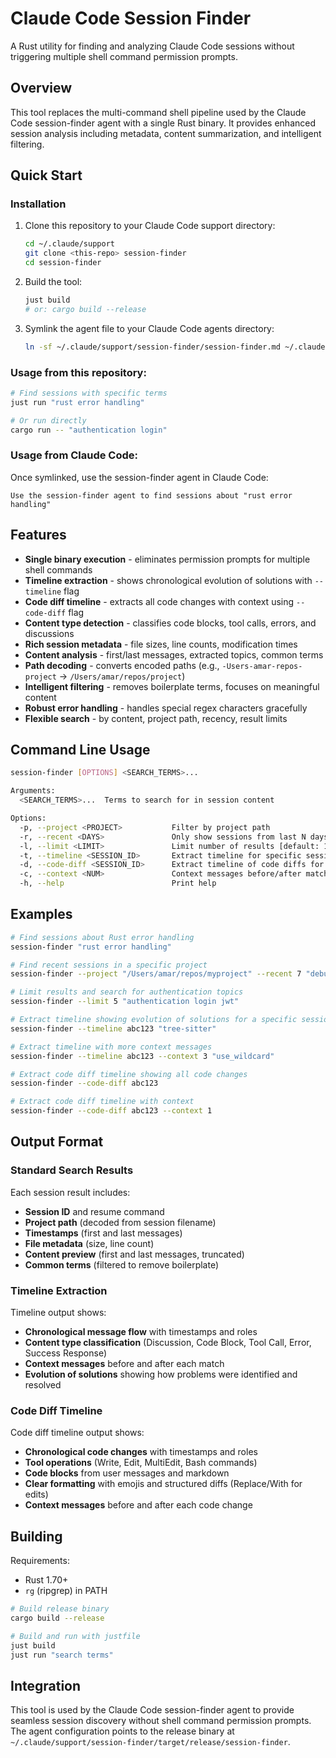 # Claude Code Session Finder

A Rust utility for finding and analyzing Claude Code sessions without triggering multiple shell command permission prompts.

## Overview

This tool replaces the multi-command shell pipeline used by the Claude Code session-finder agent with a single Rust binary. It provides enhanced session analysis including metadata, content summarization, and intelligent filtering.

## Quick Start

### Installation
1. Clone this repository to your Claude Code support directory:
   ```bash
   cd ~/.claude/support
   git clone <this-repo> session-finder
   cd session-finder
   ```

2. Build the tool:
   ```bash
   just build
   # or: cargo build --release
   ```

3. Symlink the agent file to your Claude Code agents directory:
   ```bash
   ln -sf ~/.claude/support/session-finder/session-finder.md ~/.claude/agents/session-finder.md
   ```

### Usage from this repository:
```bash
# Find sessions with specific terms
just run "rust error handling"

# Or run directly
cargo run -- "authentication login"
```

### Usage from Claude Code:
Once symlinked, use the session-finder agent in Claude Code:
```
Use the session-finder agent to find sessions about "rust error handling"
```

## Features

- **Single binary execution** - eliminates permission prompts for multiple shell commands
- **Timeline extraction** - shows chronological evolution of solutions with `--timeline` flag
- **Code diff timeline** - extracts all code changes with context using `--code-diff` flag
- **Content type detection** - classifies code blocks, tool calls, errors, and discussions
- **Rich session metadata** - file sizes, line counts, modification times  
- **Content analysis** - first/last messages, extracted topics, common terms
- **Path decoding** - converts encoded paths (e.g., `-Users-amar-repos-project` → `/Users/amar/repos/project`)
- **Intelligent filtering** - removes boilerplate terms, focuses on meaningful content
- **Robust error handling** - handles special regex characters gracefully
- **Flexible search** - by content, project path, recency, result limits

## Command Line Usage

```bash
session-finder [OPTIONS] <SEARCH_TERMS>...

Arguments:
  <SEARCH_TERMS>...  Terms to search for in session content

Options:
  -p, --project <PROJECT>           Filter by project path
  -r, --recent <DAYS>               Only show sessions from last N days
  -l, --limit <LIMIT>               Limit number of results [default: 10]
  -t, --timeline <SESSION_ID>       Extract timeline for specific session
  -d, --code-diff <SESSION_ID>      Extract timeline of code diffs for specific session
  -c, --context <NUM>               Context messages before/after matches [default: 2]
  -h, --help                        Print help
```

## Examples

```bash
# Find sessions about Rust error handling
session-finder "rust error handling"

# Find recent sessions in a specific project
session-finder --project "/Users/amar/repos/myproject" --recent 7 "debugging"

# Limit results and search for authentication topics
session-finder --limit 5 "authentication login jwt"

# Extract timeline showing evolution of solutions for a specific session
session-finder --timeline abc123 "tree-sitter"

# Extract timeline with more context messages
session-finder --timeline abc123 --context 3 "use_wildcard"

# Extract code diff timeline showing all code changes
session-finder --code-diff abc123

# Extract code diff timeline with context
session-finder --code-diff abc123 --context 1
```

## Output Format

### Standard Search Results
Each session result includes:
- **Session ID** and resume command
- **Project path** (decoded from session filename)
- **Timestamps** (first and last messages)
- **File metadata** (size, line count)
- **Content preview** (first and last messages, truncated)
- **Common terms** (filtered to remove boilerplate)

### Timeline Extraction
Timeline output shows:
- **Chronological message flow** with timestamps and roles
- **Content type classification** (Discussion, Code Block, Tool Call, Error, Success Response)
- **Context messages** before and after each match
- **Evolution of solutions** showing how problems were identified and resolved

### Code Diff Timeline
Code diff timeline output shows:
- **Chronological code changes** with timestamps and roles
- **Tool operations** (Write, Edit, MultiEdit, Bash commands)
- **Code blocks** from user messages and markdown
- **Clear formatting** with emojis and structured diffs (Replace/With for edits)
- **Context messages** before and after each code change

## Building

Requirements:
- Rust 1.70+
- `rg` (ripgrep) in PATH

```bash
# Build release binary
cargo build --release

# Build and run with justfile
just build
just run "search terms"
```

## Integration

This tool is used by the Claude Code session-finder agent to provide seamless session discovery without shell command permission prompts. The agent configuration points to the release binary at `~/.claude/support/session-finder/target/release/session-finder`.